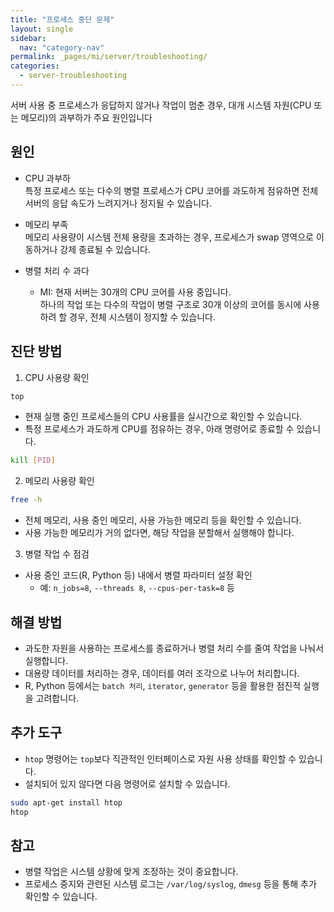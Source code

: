 ```yaml
---
title: "프로세스 중단 문제"
layout: single
sidebar:
  nav: "category-nav"
permalink: _pages/mi/server/troubleshooting/
categories:
  - server-troubleshooting
---
```



서버 사용 중 프로세스가 응답하지 않거나 작업이 멈춘 경우, 대개 시스템 자원(CPU 또는 메모리)의 과부하가 주요 원인입니다

## 원인

- CPU 과부하  
  특정 프로세스 또는 다수의 병렬 프로세스가 CPU 코어를 과도하게 점유하면 전체 서버의 응답 속도가 느려지거나 정지될 수 있습니다.

- 메모리 부족  
  메모리 사용량이 시스템 전체 용량을 초과하는 경우, 프로세스가 swap 영역으로 이동하거나 강제 종료될 수 있습니다.

- 병렬 처리 수 과다  
  * MI: 현재 서버는 30개의 CPU 코어를 사용 중입니다.  
  하나의 작업 또는 다수의 작업이 병렬 구조로 30개 이상의 코어를 동시에 사용하려 할 경우, 전체 시스템이 정지할 수 있습니다.

## 진단 방법

1. CPU 사용량 확인

```bash
top
```

- 현재 실행 중인 프로세스들의 CPU 사용률을 실시간으로 확인할 수 있습니다.
- 특정 프로세스가 과도하게 CPU를 점유하는 경우, 아래 명령어로 종료할 수 있습니다.

```bash
kill [PID]
```

2. 메모리 사용량 확인

```bash
free -h
```

- 전체 메모리, 사용 중인 메모리, 사용 가능한 메모리 등을 확인할 수 있습니다.
- 사용 가능한 메모리가 거의 없다면, 해당 작업을 분할해서 실행해야 합니다.

3. 병렬 작업 수 점검
- 사용 중인 코드(R, Python 등) 내에서 병렬 파라미터 설정 확인
  - 예: `n_jobs=8`, `--threads 8`, `--cpus-per-task=8` 등

## 해결 방법

- 과도한 자원을 사용하는 프로세스를 종료하거나 병렬 처리 수를 줄여 작업을 나눠서 실행합니다.
- 대용량 데이터를 처리하는 경우, 데이터를 여러 조각으로 나누어 처리합니다.
- R, Python 등에서는 `batch 처리`, `iterator`, `generator` 등을 활용한 점진적 실행을 고려합니다.

## 추가 도구

- `htop` 명령어는 `top`보다 직관적인 인터페이스로 자원 사용 상태를 확인할 수 있습니다.
- 설치되어 있지 않다면 다음 명령어로 설치할 수 있습니다.

```bash
sudo apt-get install htop
htop
```

## 참고

- 병렬 작업은 시스템 상황에 맞게 조정하는 것이 중요합니다.
- 프로세스 중지와 관련된 시스템 로그는 `/var/log/syslog`, `dmesg` 등을 통해 추가 확인할 수 있습니다.

